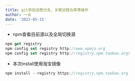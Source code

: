 ```yaml
---
title: git添加远程分支、关联远程仓库等操作
author: 一点
date: '2023-05-15'
---
```

- npm查看目前源以及全局切换源
``` js
npm get registry
npm config set registry http://www.npmjs.org
npm config set registry http://registry.npm.taobao.org/
```

- 本次install使用淘宝镜像
``` js
npm install --registry https://registry.npm.taobao.org
```